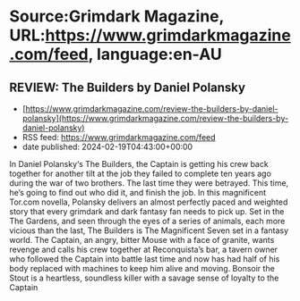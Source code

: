 # Source:Grimdark Magazine, URL:https://www.grimdarkmagazine.com/feed, language:en-AU

## REVIEW: The Builders by Daniel Polansky
 - [https://www.grimdarkmagazine.com/review-the-builders-by-daniel-polansky](https://www.grimdarkmagazine.com/review-the-builders-by-daniel-polansky)
 - RSS feed: https://www.grimdarkmagazine.com/feed
 - date published: 2024-02-19T04:43:00+00:00

<p>In Daniel Polansky&#8216;s The Builders, the Captain is getting his crew back together for another tilt at the job they failed to complete ten years ago during the war of two brothers. The last time they were betrayed. This time, he’s going to find out who did it, and finish the job. In this magnificent Tor.com novella, Polansky delivers an almost perfectly paced and weighted story that every grimdark and dark fantasy fan needs to pick up. Set in the The Gardens, and seen through the eyes of a series of animals, each more vicious than the last, The Builders is The Magnificent Seven set in a fantasy world. The Captain, an angry, bitter Mouse with a face of granite, wants revenge and calls his crew together at Reconquista&#8217;s bar, a tavern owner who followed the Captain into battle last time and now has had half of his body replaced with machines to keep him alive and moving. Bonsoir the Stout is a heartless, soundless killer with a savage sense of loyalty to the Captain


